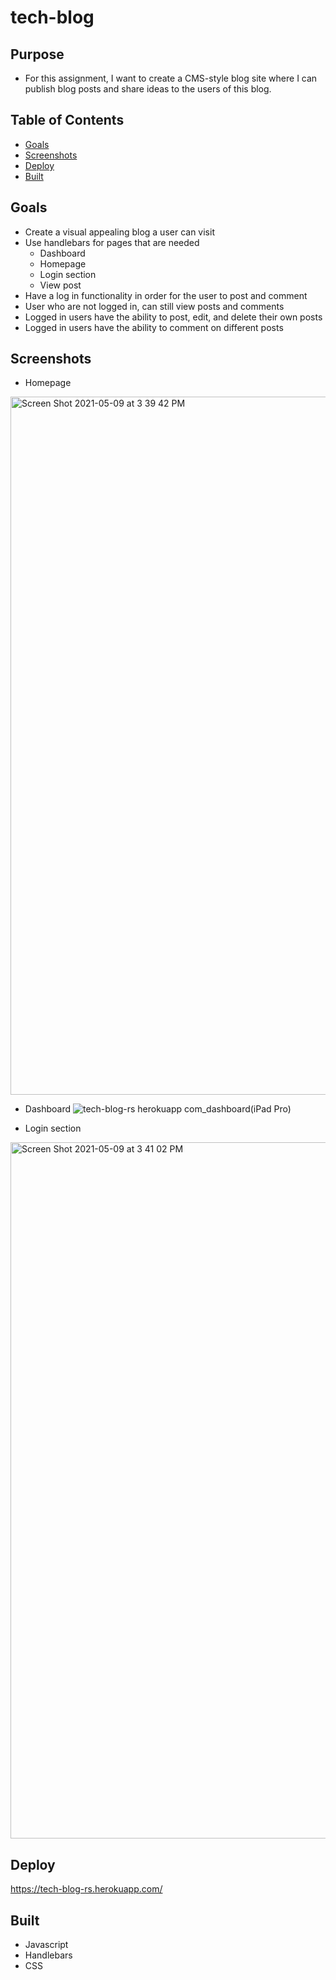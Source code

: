 # tech-blog

## Purpose
* For this assignment, I want to create a CMS-style blog site where I can publish blog posts and share ideas to the users of this blog.

## Table of Contents
* [Goals](#Goals)
* [Screenshots](#Screenshots)
* [Deploy](#Deploy)
* [Built](#Built)

## Goals
* Create a visual appealing blog a user can visit 
* Use handlebars for pages that are needed 
  * Dashboard
  * Homepage
  * Login section
  * View post
* Have a log in functionality in order for the user to post and comment
* User who are not logged in, can still view posts and comments
* Logged in users have the ability to post, edit, and delete their own posts
* Logged in users have the ability to comment on different posts

## Screenshots
* Homepage
<img width="1117" alt="Screen Shot 2021-05-09 at 3 39 42 PM" src="https://user-images.githubusercontent.com/77135925/117590133-d48c6400-b0e2-11eb-8541-fe000181e11f.png">

* Dashboard
![tech-blog-rs herokuapp com_dashboard(iPad Pro)](https://user-images.githubusercontent.com/77135925/117590151-df46f900-b0e2-11eb-9ca2-f7f5c0e7f399.png)

* Login section
<img width="1114" alt="Screen Shot 2021-05-09 at 3 41 02 PM" src="https://user-images.githubusercontent.com/77135925/117590187-f4bc2300-b0e2-11eb-806b-891cf020eb7e.png">

## Deploy
https://tech-blog-rs.herokuapp.com/

## Built
* Javascript
* Handlebars 
* CSS
